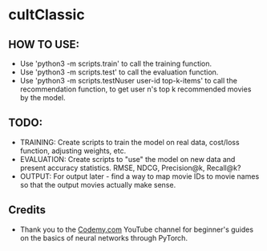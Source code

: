 # cultClassic

## HOW TO USE:
- Use 'python3 -m scripts.train' to call the training function.
- Use 'python3 -m scripts.test' to call the evaluation function.
- Use 'python3 -m scripts.testNuser user-id top-k-items' to call the recommendation function, to get user n's top k recommended movies by the model.

## TODO:
- TRAINING: Create scripts to train the model on real data, cost/loss function, adjusting weights, etc.
- EVALUATION: Create scripts to "use" the model on new data and present accuracy statistics. RMSE, NDCG, Precision@k, Recall@k? 
- OUTPUT: For output later - find a way to map movie IDs to movie names so that the output movies actually make sense.

## Credits
- Thank you to the [Codemy.com](https://www.youtube.com/@Codemycom) YouTube channel for beginner's guides on the basics of neural networks through PyTorch.